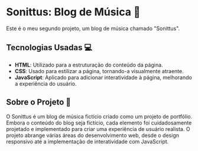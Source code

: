 # Sonittus: Blog de Música 🎵

Este é o meu segundo projeto, um blog de música chamado "Sonittus".

## Tecnologias Usadas 💻

- **HTML**: Utilizado para a estruturação do conteúdo da página.
- **CSS**: Usado para estilizar a página, tornando-a visualmente atraente.
- **JavaScript**: Aplicado para adicionar interatividade à página, melhorando a experiência do usuário.

## Sobre o Projeto 📝

O Sonittus é um blog de música fictício criado como um projeto de portfólio. Embora o conteúdo do blog seja fictício, cada elemento foi cuidadosamente projetado e implementado para criar uma experiência de usuário realista. O projeto abrange várias áreas do desenvolvimento web, desde o design responsivo até a implementação de interatividade com JavaScript.